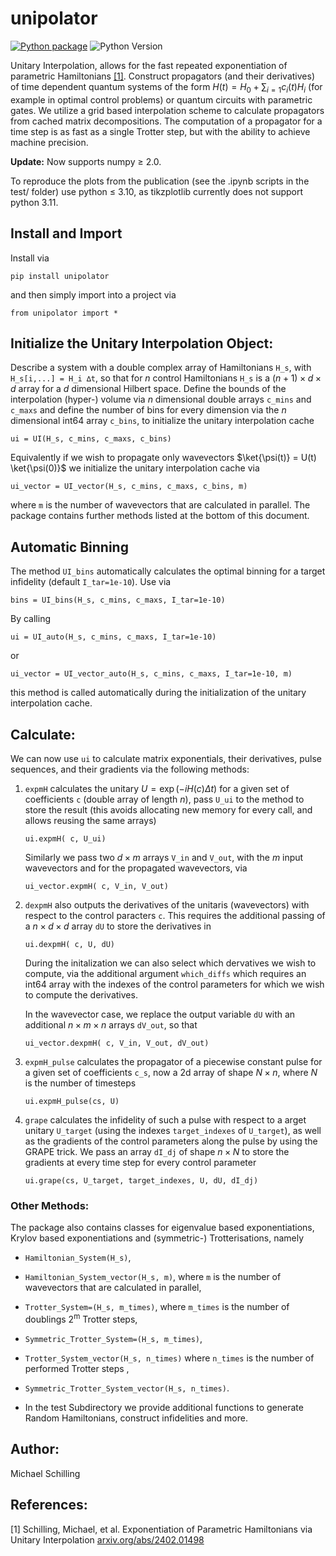 # unipolator
[![Python package](https://github.com/Ntropic/unipolator/actions/workflows/python-package.yml/badge.svg)](https://github.com/Ntropic/unipolator/actions/workflows/python-package.yml)
![Python Version](https://img.shields.io/badge/Python-3.8%20%7C%203.9%20%7C%203.10%20%7C%203.11-blue.svg)

Unitary Interpolation, allows for the fast repeated exponentiation of parametric Hamiltonians [[1]](https://arxiv.org/abs/2402.01498). Construct propagators (and their derivatives) of time dependent quantum systems of the form $H(t) = H_0 + \sum_{i=1} c_i(t) H_i$ (for example in optimal control problems) or quantum circuits with parametric gates. We utilize a grid based interpolation scheme to calculate propagators from cached matrix decompositions. The computation of a propagator for a time step is as fast as a single Trotter step, but with the ability to achieve machine precision.

**Update:** Now supports numpy $\geq$ 2.0. 
 
 To reproduce the plots from the publication (see the .ipynb scripts in the test/ folder) use python $\leq$ 3.10, as tikzplotlib currently does not support python 3.11.

## Install and Import
  Install via
  ```
  pip install unipolator
  ```
  and then simply import into a project via
  ```
  from unipolator import *
  ```

## Initialize the Unitary Interpolation Object:
Describe a system with a double complex array of Hamiltonians `H_s`, with `H_s[i,...] = H_i ∆t`, so that for $n$ control Hamiltonians `H_s` is a $(n+1) \times d \times d$ array for a $d$ dimensional Hilbert space. Define the bounds of the interpolation (hyper-) volume via $n$ dimensional double arrays `c_mins` and `c_maxs` and define the number of bins for every dimension via the $n$ dimensional int64 array `c_bins`, to initialize the unitary interpolation cache 
```
ui = UI(H_s, c_mins, c_maxs, c_bins)  
```
Equivalently if we wish to propagate only wavevectors $\ket{\psi(t)} = U(t) \ket{\psi(0)}$ we initialize the unitary interpolation cache via
```
ui_vector = UI_vector(H_s, c_mins, c_maxs, c_bins, m)  
```
where `m` is the number of wavevectors that are calculated in parallel.
The package contains further methods listed at the bottom of this document.

## Automatic Binning
The method `UI_bins` automatically calculates the optimal binning for a target infidelity (default `I_tar=1e-10`). Use via
```
bins = UI_bins(H_s, c_mins, c_maxs, I_tar=1e-10)
```
By calling 
```
ui = UI_auto(H_s, c_mins, c_maxs, I_tar=1e-10)
```
or
```
ui_vector = UI_vector_auto(H_s, c_mins, c_maxs, I_tar=1e-10, m)
```
this method is called automatically during the initialization of the unitary interpolation cache.

## Calculate:
We can now use `ui` to calculate matrix exponentials, their derivatives, pulse sequences, and their gradients via the following methods:
1. `expmH` calculates the unitary $U = \exp(-i H(c) \Delta t)$ for a given set of coefficients `c` (double array of length $n$), pass `U_ui` to the method to store the result (this avoids allocating new memory for every call, and allows reusing the same arrays)
    ```
    ui.expmH( c, U_ui)  
    ``` 
    Similarly we pass two $d \times m$ arrays `V_in` and `V_out`, with the $m$ input wavevectors and for the propagated wavevectors, via
    ```
    ui_vector.expmH( c, V_in, V_out)
    ```
2. `dexpmH` also outputs the derivatives of the unitaris (wavevectors) with respect to the control paracters `c`. This requires the additional passing of a $n \times d \times d$ array `dU` to store the derivatives in
    ```
    ui.dexpmH( c, U, dU)
    ``` 
    During the initalization we can also select which dervatives we wish to compute, via the additional argument `which_diffs` which requires an int64 array with the indexes of the control parameters for which we wish to compute the derivatives. 
    
    In the wavevector case, we replace the output variable `dU` with an additional $n \times m \times n$ arrays `dV_out`, so that
    ```
    ui_vector.dexpmH( c, V_in, V_out, dV_out)
    ```
3. `expmH_pulse` calculates the propagator of a piecewise constant pulse for a given set of coefficients `c_s`, now a 2d array of shape $N \times n$, where $N$ is the number of timesteps
    ```
    ui.expmH_pulse(cs, U)
    ``` 
4. `grape` calculates the infidelity of such a pulse with respect to a arget unitary `U_target` (using the indexes `target_indexes` of `U_target`), as well as the gradients of the control parameters along the pulse by using the GRAPE trick. We pass an array `dI_dj` of shape $n \times N$ to store the gradients at every time step for every control parameter
    ```
    ui.grape(cs, U_target, target_indexes, U, dU, dI_dj)
    ```

### Other Methods:
The package also contains classes for eigenvalue based exponentiations, Krylov based exponentiations and (symmetric-)  Trotterisations, namely 
- `Hamiltonian_System(H_s)`, 
- `Hamiltonian_System_vector(H_s, m)`, where `m` is the number of wavevectors that are calculated in parallel, 
- `Trotter_System=(H_s, m_times)`, where `m_times` is the number of doublings $2^\mathrm{m}$ Trotter steps, 
- `Symmetric_Trotter_System=(H_s, m_times)`,
- `Trotter_System_vector(H_s, n_times)` where `n_times` is the number of performed Trotter steps ,
- `Symmetric_Trotter_System_vector(H_s, n_times)`. 

- In the test Subdirectory we provide additional functions to generate Random Hamiltonians, construct infidelities and more. 

## Author: 
Michael Schilling

## References:
[1] Schilling, Michael, et al. Exponentiation of Parametric Hamiltonians via Unitary Interpolation [arxiv.org/abs/2402.01498](https://arxiv.org/abs/2402.01498)